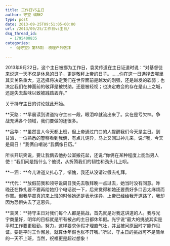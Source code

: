 ```yaml
---
title: 工作日VS主日
author: 守望 编辑2
type: post
date: 2013-09-25T09:51:05+00:00
url: /2013/09/25/工作日vs主日/
dsq_thread_id:
  - 1795400835
categories:
  - 《@守望》第55期——梳理户外敬拜

---
```

<!--more-->

<p align="left">
  2013年9月22日，这个主日被挪为工作日，袁灵传道在主日证道时说：“对基督徒来说这一天不仅是休息的日子，更是敬拜上帝的日子。……你在这一日选择去哪里其实关系重大，这选择将决定我们在世界面前是越发的刚强，还是越发的软弱；也决定我们在神面前的敬拜是被悦纳，还是被轻视；也决定教会的存在是山上之城，还是失去盐味以致被践踏丟弃。”
</p>

关于持守主日的讨论就此开始。

**天路：**早晨读到讲道持守主曰一段，眼泪哗就流出来了。实在是亏欠神。争战充满各个领域，我们要做的还很多。

**吕华：**虽然世人今天都上班，但上帝通过门口的人提醒我们今天是主日。到甘派，一位熟悉的警察看到我俩，有点儿诧异，马上又回过神儿来，说:“哦，今天是周日！”我俩自嘲说:“我俩像日历。”

所长开玩笑说，要让我俩去他办公室搬花盆，还说:“你俩在某种程度上能当男人使！”我们问是指什么？他说，从折腾我们的韧性和劲头儿上呗。

**一涵：**今儿讲道又扎心了，惭愧，我还从没请过假去礼拜。

**代代：**放假前我和领导说周日我先去敬拜晚一点过去，她当时没有同意。昨晚还在挣扎要不要再给她打个电话说一下，后来觉得和她还要费好多口舌太麻烦而作罢。但我早晨真的来上班的时候她还是表示诧异，上帝已经给我开道路了，我却因为恐惧失去了这恩典。

**袁灵：**持守主日对我们每个人都是挑战，首先就是对我这讲道的人。我与光宇商量好，明年的目标就是所有被占的主日都休年假。光宇说“最大的挑战其实是平时工作要更殷勤，努力，这样要求休假才理直气壮，并且被问原因时才能作见证。要是平时工作懈怠，就算休年假也张不开嘴。”所以，守主日的挑战可不是简单的一天不上班，当然，祝福更是超过想象！